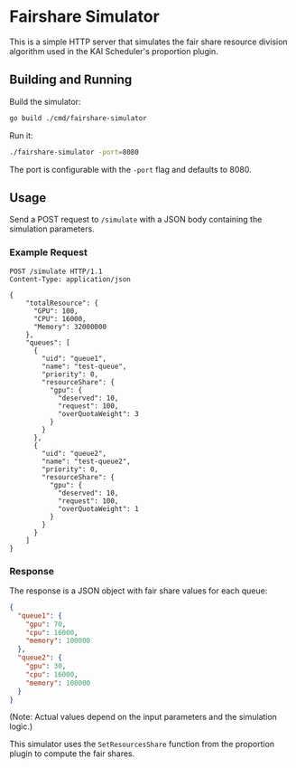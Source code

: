 # Fairshare Simulator

This is a simple HTTP server that simulates the fair share resource division algorithm used in the KAI Scheduler's proportion plugin.

## Building and Running

Build the simulator:

```bash
go build ./cmd/fairshare-simulator
```

Run it:

```bash
./fairshare-simulator -port=8080
```

The port is configurable with the `-port` flag and defaults to 8080.

## Usage

Send a POST request to `/simulate` with a JSON body containing the simulation parameters.

### Example Request

```http
POST /simulate HTTP/1.1
Content-Type: application/json

{
    "totalResource": {
      "GPU": 100,
      "CPU": 16000,
      "Memory": 32000000
    },
    "queues": [
      {
        "uid": "queue1",
        "name": "test-queue",
        "priority": 0,
        "resourceShare": {
          "gpu": {
            "deserved": 10,
            "request": 100,
            "overQuotaWeight": 3
          }
        }
      },
      {
        "uid": "queue2",
        "name": "test-queue2",
        "priority": 0,
        "resourceShare": {
          "gpu": {
            "deserved": 10,
            "request": 100,
            "overQuotaWeight": 1
          }
        }
      }
    ]
}
```

### Response

The response is a JSON object with fair share values for each queue:

```json
{
  "queue1": {
    "gpu": 70,
    "cpu": 16000,
    "memory": 100000
  },
  "queue2": {
    "gpu": 30,
    "cpu": 16000,
    "memory": 100000
  }
}
```

(Note: Actual values depend on the input parameters and the simulation logic.)

This simulator uses the `SetResourcesShare` function from the proportion plugin to compute the fair shares. 